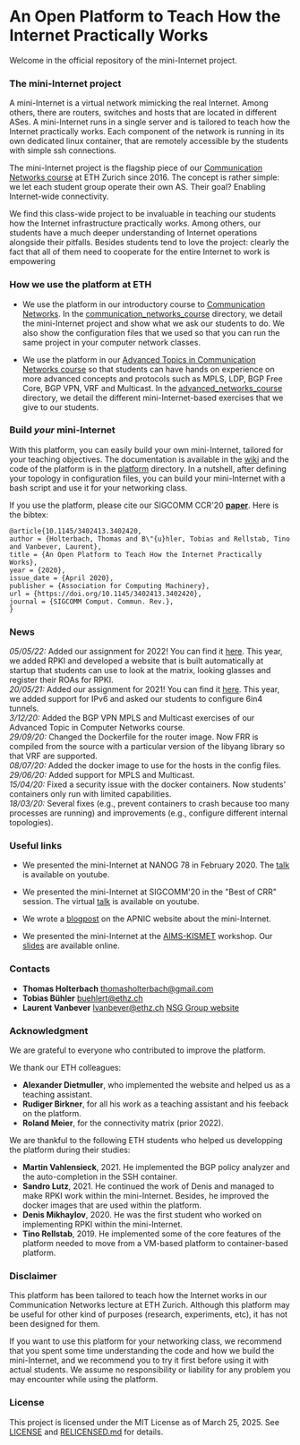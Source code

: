 # An Open Platform to Teach How the Internet Practically Works

Welcome in the official repository of the mini-Internet project.

### The mini-Internet project

A mini-Internet is a virtual network mimicking the real Internet. Among others, there are routers, switches and hosts that are located in different ASes. A mini-Internet runs in a single server and is tailored to teach how the Internet practically works. Each component of the network is running in its own dedicated linux container, that are remotely accessible by the students with simple ssh connections.

The mini-Internet project is the flagship piece of our [Communication Networks course](https://comm-net.ethz.ch/) at ETH Zurich since 2016. The concept is rather simple: we let each student group operate their own AS. Their goal? Enabling Internet-wide connectivity.

We find this class-wide project to be invaluable in teaching our students how the Internet infrastructure practically works. Among others, our students have a much deeper understanding of Internet operations alongside their pitfalls. Besides students tend to love the project: clearly the fact that all of them need to cooperate for the entire Internet to work is empowering

### How we use the platform at ETH

- We use the platform in our introductory course to [Communication Networks](https://comm-net.ethz.ch/). In the [communication_networks_course](communication_networks_course) directory, we detail the mini-Internet project and show what we ask our students to do. We also show the configuration files that we used so that you can run the same project in your computer network classes.

- We use the platform in our [Advanced Topics in Communication Networks course](https://adv-net.ethz.ch/) so that students can have hands on experience on more advanced concepts and protocols such as MPLS, LDP, BGP Free Core, BGP VPN, VRF and Multicast. In the [advanced_networks_course](advanced_networks_course) directory, we detail the different mini-Internet-based exercises that we give to our students.

### Build _your_ mini-Internet

With this platform, you can easily build your own mini-Internet, tailored for your teaching objectives.
The documentation is available in the [wiki](https://github.com/nsg-ethz/mini_internet_project/wiki) and the code of the platform is in the [platform](platform) directory.
In a nutshell, after defining your topology in configuration files, you can build your mini-Internet with a bash script and use it for your networking class. 

If you use the platform, please cite our SIGCOMM CCR'20 **[paper](https://dl.acm.org/doi/pdf/10.1145/3402413.3402420)**. Here is the bibtex:
```
@article{10.1145/3402413.3402420,
author = {Holterbach, Thomas and B\"{u}hler, Tobias and Rellstab, Tino and Vanbever, Laurent},
title = {An Open Platform to Teach How the Internet Practically Works},
year = {2020},
issue_date = {April 2020},
publisher = {Association for Computing Machinery},
url = {https://doi.org/10.1145/3402413.3402420},
journal = {SIGCOMM Comput. Commun. Rev.},
}
```

### News

*05/05/22:* Added our assignment for 2022! You can find it [here](https://github.com/nsg-ethz/mini_internet_project/tree/master/communication_networks_course/2022_assignment_eth). This year, we added RPKI and developed a website that is built automatically at startup that students can use to look at the matrix, looking glasses and register their ROAs for RPKI. \
*20/05/21:* Added our assignment for 2021! You can find it [here](https://github.com/nsg-ethz/mini_internet_project/tree/master/communication_networks_course/2021_assignement_eth). This year, we added support for IPv6 and asked our students to configure 6in4 tunnels. \
*3/12/20:* Added the BGP VPN MPLS and Multicast exercises of our Advanced Topic in Computer Networks course. \
*29/09/20:* Changed the Dockerfile for the router image. Now FRR is compiled from the source with a particular version of the libyang library so that VRF are supported. \
*08/07/20:* Added the docker image to use for the hosts in the config files. \
*29/06/20:* Added support for MPLS and Multicast. \
*15/04/20:* Fixed a security issue with the docker containers. Now students' containers only run with limited capabilities. \
*18/03/20:* Several fixes (e.g., prevent containers to crash because too many processes are running) and improvements (e.g., configure different internal topologies).

### Useful links

- We presented the mini-Internet at NANOG 78 in February 2020. The [talk](https://www.youtube.com/watch?v=8SRjTqH5Z8M&list=PLO8DR5ZGla8jSzWlrWt_cz13LLAz44rHY&index=11&t=0s) is available on youtube.

- We presented the mini-Internet at SIGCOMM'20 in the "Best of CRR" session. The virtual [talk](https://www.youtube.com/watch?v=PoEo4yGN0Rw&t=687s) is available on youtube. 

- We wrote a [blogpost](https://blog.apnic.net/2020/04/14/develop-your-own-mini-internet-to-teach-students-virtually-about-network-operations/) on the APNIC website about the mini-Internet.

- We presented the mini-Internet at the [AIMS-KISMET](https://www.caida.org/workshops/kismet/2002/) workshop. Our [slides](https://www.caida.org/workshops/kismet/2002/slides/kismet2002_tholterbach.pdf) are available online. 

### Contacts

- **Thomas Holterbach** <thomasholterbach@gmail.com>
- **Tobias Bühler** <buehlert@ethz.ch> 
- **Laurent Vanbever** <lvanbever@ethz.ch> 
[NSG Group website](https://nsg.ee.ethz.ch/home/)

### Acknowledgment

We are grateful to everyone who contributed to improve the platform.

We thank our ETH colleagues: 
 - **Alexander Dietmuller**, who implemented the website and helped us as a teaching assistant.
 - **Rudiger Birkner**, for all his work as a teaching assistant and his feeback on the platform.
 - **Roland Meier**, for the connectivity matrix (prior 2022). 

We are thankful to the following ETH students who helped us developping the platform during their studies:
- **Martin Vahlensieck**, 2021. He implemented the BGP policy analyzer and the auto-completion in the SSH container.
- **Sandro Lutz**, 2021. He continued the work of Denis and managed to make RPKI work within the mini-Internet. Besides, he improved the docker images that are used within the platform.
- **Denis Mikhaylov**, 2020. He was the first student who worked on implementing RPKI within the mini-Internet.
- **Tino Rellstab**, 2019. He implemented some of the core features of the platform needed to move from a VM-based platform to container-based platform.

### Disclaimer

This platform has been tailored to teach how the Internet works in our Communication Networks lecture at ETH Zurich. Although this platform may be useful for other kind of purposes (research, experiments, etc), it has not been designed for them.

If you want to use this platform for your networking class, we recommend that you spent some time understanding the code and how we build the mini-Internet, and we recommend you to try it first before using it with actual students.
We assume no responsibility or liability for any problem you may encounter while using the platform.

### License

This project is licensed under the MIT License as of March 25, 2025.
See [LICENSE](./LICENSE) and [RELICENSED.md](./RELICENSED.md) for details.
